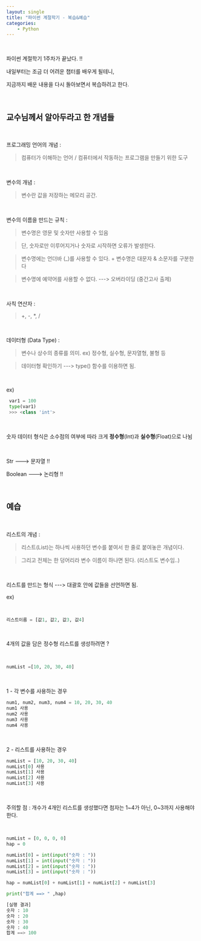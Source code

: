 ```yaml
---
layout: single
title: "파이썬 계절학기 - 복습&예습"
categories:
    - Python
---
```


<br>

파이썬 계절학기 1주차가 끝났다. !!

내일부터는 조금 더 어려운 챕터를 배우게 될테니, 

지금까지 배운 내용을 다시 돌아보면서 복습하려고 한다.

<br>

## 교수님께서 알아두라고 한 개념들
<br>

프로그래밍 언어의 개념 : 

> 컴퓨터가 이해하는 언어 / 컴퓨터에서 작동하는 프로그램을 만들기 위한 도구

<br>

변수의 개념 : 

> 변수란 값을 저장하는 메모리 공간.

<br>

변수의 이름을 만드는 규칙 :

> 변수명은 영문 및 숫자만 사용할 수 있음

> 단, 숫자로만 이루어지거나 숫자로 시작하면 오류가 발생한다. 

> 변수명에는 언더바 (_)를 사용할 수 있다. + 변수명은 대문자 & 소문자를 구분한다

> 변수명에 예약어를 사용할 수 없다. ---> 오버라이딩 (중간고사 출제)

<br>

사칙 연산자 : 

> +, -, *, /

<br>

데이터형 (Data Type) : 

> 변수나 상수의 종류를 의미. ex) 정수형, 실수형, 문자열형, 불형 등

> 데이터형 확인하기 ---> type() 함수를 이용하면 됨.

<br>

ex)

```py
 var1 = 100
 type(var1)
 >>> <class 'int'>
```
<br>

숫자 데이터 형식은 소수점의 여부에 따라 크게 **정수형**(Int)과 **실수형**(Float)으로 나뉨

<br>

Str ---> 문자열 !! 

Boolean ---> 논리형 !!

<br>

## 예습

<br>

리스트의 개념 :

> 리스트(List)는 하나씩 사용하던 변수를 붙여서 한 줄로 붙여놓은 개념이다.

> 그리고 전체는 한 덩어리라 변수 이름이 하나면 된다. (리스트도 변수임..)

<br>

리스트를 만드는 형식 ---> 대괄호 안에 값들을 선언하면 됨.

ex)

<br>

```py
리스트이름 = [값1, 값2, 값3, 값4]
```

<br>

4개의 값을 담은 정수형 리스트를 생성하려면 ?

<br>

```py
numList =[10, 20, 30, 40]
```

<br>

1 - 각 변수를 사용하는 경우

```py
num1, num2, num3, num4 = 10, 20, 30, 40
num1 사용
num2 사용
num3 사용
num4 사용
```

<br>

2 - 리스트를 사용하는 경우

```py
numList = [10, 20, 30, 40]
numList[0] 사용
numList[1] 사용
numList[2] 사용
numList[3] 사용
```

<br>

주의할 점 : 개수가 4개인 리스트를 생성했다면 첨자는 1~4가 아닌, 0~3까지 사용해야 한다.

<br>

```py
numList = [0, 0, 0, 0]
hap = 0

numList[0] = int(input("숫자 : "))
numList[1] = int(input("숫자 : "))
numList[2] = int(input("숫자 : "))
numList[3] = int(input("숫자 : "))

hap = numList[0] + numList[1] + numList[2] + numList[3]

print("합계 ==> " ,hap)

[실행 결과]
숫자 : 10
숫자 : 20
숫자 : 30
숫자 : 40
합계 ==> 100
```
<br>

